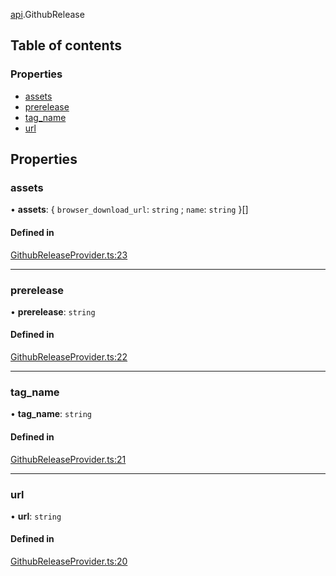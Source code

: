 [api](../modules/api.md).GithubRelease

## Table of contents

### Properties

- [assets](api.GithubRelease.md#assets)
- [prerelease](api.GithubRelease.md#prerelease)
- [tag_name](api.GithubRelease.md#tag_name)
- [url](api.GithubRelease.md#url)

## Properties

### assets

• **assets**: \{ `browser_download_url`: `string` ; `name`: `string` }[]

#### Defined in

[GithubReleaseProvider.ts:23](https://github.com/benallfree/gobot/blob/v1.0.0-alpha.34/src/GithubReleaseProvider.ts#L23)

---

### prerelease

• **prerelease**: `string`

#### Defined in

[GithubReleaseProvider.ts:22](https://github.com/benallfree/gobot/blob/v1.0.0-alpha.34/src/GithubReleaseProvider.ts#L22)

---

### tag_name

• **tag_name**: `string`

#### Defined in

[GithubReleaseProvider.ts:21](https://github.com/benallfree/gobot/blob/v1.0.0-alpha.34/src/GithubReleaseProvider.ts#L21)

---

### url

• **url**: `string`

#### Defined in

[GithubReleaseProvider.ts:20](https://github.com/benallfree/gobot/blob/v1.0.0-alpha.34/src/GithubReleaseProvider.ts#L20)
